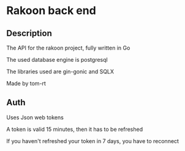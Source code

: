 # Rakoon back end

## Description

The API for the rakoon project, fully written in Go

The used database engine is postgresql

The libraries used are gin-gonic and SQLX

Made by tom-rt

## Auth
Uses Json web tokens

A token is valid 15 minutes, then it has to be refreshed

If you haven't refreshed your token in 7 days, you have to reconnect
